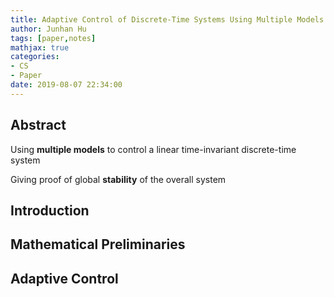 ```yaml
---
title: Adaptive Control of Discrete-Time Systems Using Multiple Models
author: Junhan Hu
tags: [paper,notes]
mathjax: true
categories:
- CS
- Paper
date: 2019-08-07 22:34:00
---
```


## Abstract

Using **multiple models** to control a linear time-invariant discrete-time system

Giving proof of global **stability** of the overall system

## Introduction

## Mathematical Preliminaries

## Adaptive Control